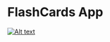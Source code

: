 # FlashCards App

[![Alt text](https://api.travis-ci.org/rbilych/flashcards.svg)](https://travis-ci.org/rbilych/flashcards)
